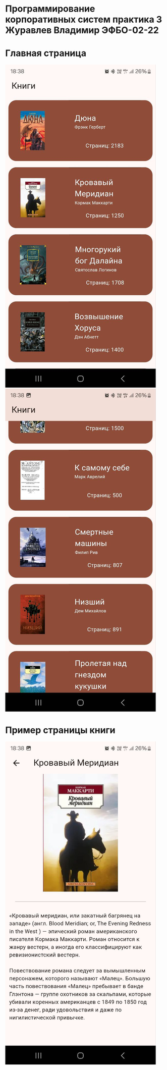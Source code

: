 # Программирование корпоративных систем практика 3 Журавлев Владимир ЭФБО-02-22

# Главная страница
![alt text](photo_2024-09-22_18-40-21.jpg)
![alt text](photo_2024-09-22_18-41-03.jpg)

# Пример страницы книги
![alt text](photo_2024-09-22_18-38-39.jpg)
